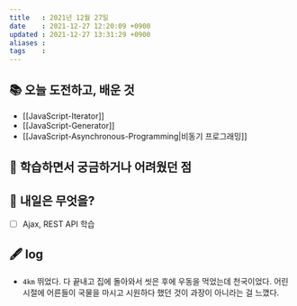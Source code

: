 ```yaml
---
title   : 2021년 12월 27일 
date    : 2021-12-27 12:20:09 +0900
updated : 2021-12-27 13:31:29 +0900
aliases : 
tags    : 
---
```

## 📚 오늘 도전하고, 배운 것
- [[JavaScript-Iterator]]
- [[JavaScript-Generator]]
- [[JavaScript-Asynchronous-Programming|비동기 프로그래밍]]

## 🤔 학습하면서 궁금하거나 어려웠던 점 

## 🌅 내일은 무엇을?
- [ ] Ajax, REST API 학습

## 🖋 log
- `4km` 뛰었다. 다 끝내고 집에 돌아와서 씻은 후에 우동을 먹었는데 천국이었다. 어린 시절에 어른들이 국물을 마시고 시원하다 했던 것이 과장이 아니라는 걸 느꼈다. 
